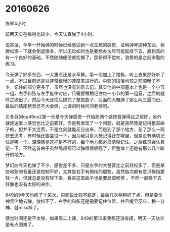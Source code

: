 # 20160626

练琴4小时

前两天实在练得比较少，今天认真弹了4小时。

说实话，今早一开始弹的时候已经感受到一点生疏的感觉，证明弹琴这种东西，稍微松懈一下就会倒退很多，所以无论如何也是要想办法尽可能延续下去，直到真的有一个良好的基础。不然随随便便就松懈了，那将得不偿失，浪费的是之前辛勤的练习。

今天弹了好多东西，一大重点还是水草舞。第一段加上了踏板，听上去果然好听了一点，不过目前还是以非常缓慢的速度来进行的。中部的段落也较之前顺畅了不少，记住的部分更多了，虽然也没有刻意去记。其实他的中部基本上也是一个小节一组，右手和弦与左手旋律对应，只需要稍稍记住每一小节的第一组音，之后的就呼之欲出了。然后今天还往后摸完了整首曲子，后面的大概弹了那么两三遍而已，最后的结尾琶音还不大会弹，上课的时候问问老师吧。

贝多芬的op49no2第一乐章今天弹感觉一开始那两个装饰音弹得比之前好，另外就是速度上感觉也比之前要好。但是我发现了一个问题，就是虽然我是记得整首曲子的，但并不太连贯，不是立刻就能反应出来，而是到了那个地方，花了那么一两秒去思考，有时候还要尝试一下，因为我只是大概记得音在哪里，但是没有确切记住是哪一个。深深感觉这样是不行的，每个地方都必须清晰记住。之后练习会认真记一下，不然这首曲子虽然局部都可以弹得很顺畅了，但整体上还是有那么几个断开的地方。

梦幻曲今天也弹了不少，感觉差不多，只是左手的大琶音比之前轻松多了，但是某些和弦的音量还是控制不好，尤其是右手有拇指的那些，虽然每次都有意识拇指要轻一点，但就总是没有轻下来，看来这首曲子也是要局部修修 ，不然一直弹下去好像也没有太好的进步。

849的9今天也练了十来次，只能说比较不稳定，最后几次稍稍好了点，但是要全神贯注地去弹，放松不了，右手的和弦还是需要记住位置，并且提早反应，稍一分神，就miss掉了。

感觉时间还是不太够，如果周二上课，849的第10条我都还没有摸，明天一天估计是有点困难了。
